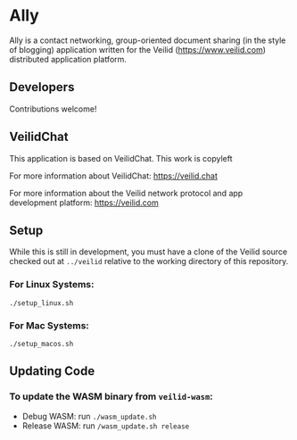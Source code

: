 # Ally

Ally is a contact networking, group-oriented document sharing (in the style of blogging) application written for the Veilid (https://www.veilid.com) distributed application platform. 

## Developers
Contributions welcome!

## VeilidChat

This application is based on VeilidChat. This work is copyleft

For more information about VeilidChat: https://veilid.chat

For more information about the Veilid network protocol and app development platform: https://veilid.com

## Setup
While this is still in development, you must have a clone of the Veilid source checked out at `../veilid` relative to the working directory of this repository.

### For Linux Systems:
```
./setup_linux.sh
```

### For Mac Systems:
```
./setup_macos.sh
```

## Updating Code

### To update the WASM binary from `veilid-wasm`:
* Debug WASM: run `./wasm_update.sh`
* Release WASM: run `/wasm_update.sh release`

